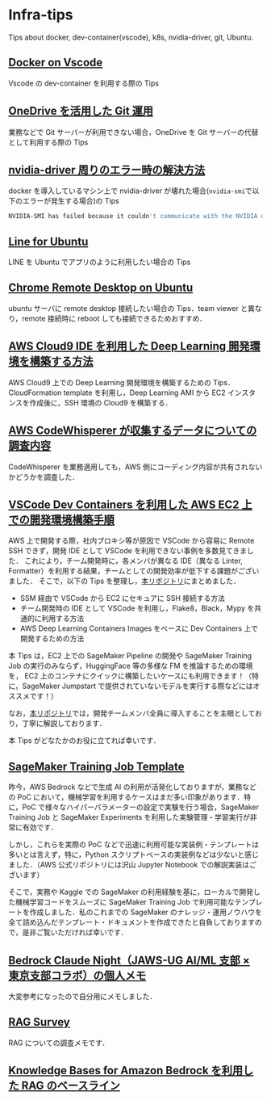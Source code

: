 # Infra-tips

Tips about docker, dev-container(vscode), k8s, nvidia-driver, git, Ubuntu.

## [Docker on Vscode](https://ren8k.github.io/Infra-tips/docs/202209172125/tips_dev-container.html)

Vscode の dev-container を利用する際の Tips

## [OneDrive を活用した Git 運用](https://ren8k.github.io/Infra-tips/docs/202209202058/tips_git.html)

業務などで Git サーバーが利用できない場合，OneDrive を Git サーバーの代替として利用する際の Tips

## [nvidia-driver 周りのエラー時の解決方法](https://ren8k.github.io/Infra-tips/docs/202210252319/tips_nvidia_driver.html)

docker を導入しているマシン上で nvidia-driver が壊れた場合(`nvidia-smi`で以下のエラーが発生する場合)の Tips

```sh
NVIDIA-SMI has failed because it couldn't communicate with the NVIDIA driver. Make sure that the latest NVIDIA driver is installed and running.
```

## [Line for Ubuntu](https://ren8k.github.io/Infra-tips/docs/202211220117/tips_line_for_ubuntu.html)

LINE を Ubuntu でアプリのように利用したい場合の Tips

## [Chrome Remote Desktop on Ubuntu](https://ren8k.github.io/Infra-tips/docs/202301031921/tips_chrome_remote_desktop.html)

ubuntu サーバに remote desktop 接続したい場合の Tips．team viewer と異なり，remote 接続時に reboot しても接続できるためおすすめ．

## [AWS Cloud9 IDE を利用した Deep Learning 開発環境を構築する方法](https://ren8k.github.io/Infra-tips/docs/202309032358/tips_cloud9.html)

AWS Cloud9 上での Deep Learning 開発環境を構築するための Tips．CloudFormation template を利用し，Deep Learning AMI から EC2 インスタンスを作成後に，SSH 環境の Cloud9 を構築する．

## [AWS CodeWhisperer が収集するデータについての調査内容](https://ren8k.github.io/Infra-tips/docs/202309151938/tips_codewhisperer.html)

CodeWhisperer を業務適用しても，AWS 側にコーディング内容が共有されないかどうかを調査した．

## [VSCode Dev Containers を利用した AWS EC2 上での開発環境構築手順](https://ren8k.github.io/Infra-tips/docs/202312311851/tips_remote_dev_on_ec2_with_vscode.html)

AWS 上で開発する際，社内プロキシ等が原因で VSCode から容易に Remote SSH できず，開発 IDE として VSCode を利用できない事例を多数見てきました．
これにより，チーム開発時に，各メンバが異なる IDE（異なる Linter, Formatter）を利用する結果，チームとしての開発効率が低下する課題がございました．
そこで，以下の Tips を整理し，[本リポジトリ](https://github.com/ren8k/aws-ec2-devkit-vscode)にまとめました．

- SSM 経由で VSCode から EC2 にセキュアに SSH 接続する方法
- チーム開発時の IDE として VSCode を利用し，Flake8，Black，Mypy を共通的に利用する方法
- AWS Deep Learning Containers Images をベースに Dev Containers 上で開発するための方法

本 Tips は，EC2 上での SageMaker Pipeline の開発や SageMaker Training Job の実行のみならず，HuggingFace 等の多様な FM を推論するための環境を，
EC2 上のコンテナにクイックに構築したいケースにも利用できます！（特に，SageMaker Jumpstart で提供されていないモデルを実行する際などにはオススメです！）

なお，[本リポジトリ](https://github.com/ren8k/aws-ec2-devkit-vscode)では，開発チームメンバ全員に導入することを主眼としており，丁寧に解説しております．

本 Tips がどなたかのお役に立てれば幸いです．

## [SageMaker Training Job Template](https://ren8k.github.io/Infra-tips/docs/202403312357/tips_sagemaker_training_job.html)

昨今，AWS Bedrock などで生成 AI の利用が活発化しておりますが，業務などの PoC において，機械学習を利用するケースはまだ多い印象があります．特に，PoC で様々なハイパーパラメーターの設定で実験を行う場合，SageMaker Training Job と SageMaker Experiments を利用した実験管理・学習実行が非常に有効です．

しかし，これらを実際の PoC などで迅速に利用可能な実装例・テンプレートは多いとは言えず，特に，Python スクリプトベースの実装例などは少ないと感じました．（AWS 公式リポジトリには沢山 Jupyter Notebook での解説実装はございます）

そこで，実務や Kaggle での SageMaker の利用経験を基に，ローカルで開発した機械学習コードをスムーズに SageMaker Training Job で利用可能なテンプレートを作成しました．私のこれまでの SageMaker のナレッジ・運用ノウハウを全て詰め込んだテンプレート・ドキュメントを作成できたと自負しておりますので，是非ご覧いただければ幸いです．

## [Bedrock Claude Night（JAWS-UG AI/ML 支部 × 東京支部コラボ）の個人メモ](https://ren8k.github.io/Infra-tips/docs/202404222330/bedrock_claude_night.html)

大変参考になったので自分用にメモしました．

## [RAG Survey](https://ren8k.github.io/Infra-tips/docs/202404222330/bedrock_claude_night.html)

RAG についての調査メモです．

## [Knowledge Bases for Amazon Bedrock を利用した RAG のベースライン](https://ren8k.github.io/Infra-tips/docs/202405021217/aws_bedrock_rag_baseline.html)
